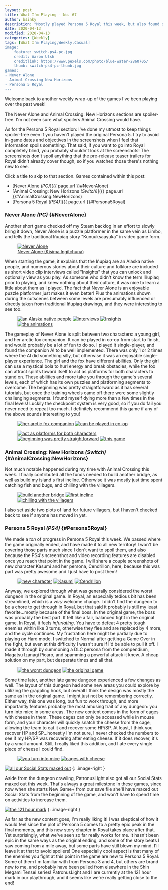 ```yaml
---
layout: post
title: What I'm Playing - No. 67
author: bsinky
description: "Mostly played Persona 5 Royal this week, but also found some time to play through Never Alone!"
date: 2020-04-13
modified: 2020-04-13
categories: [Weekly]
tags: [What I'm Playing,Weekly,Casual]
image:
    feature: switch-ps4-pc.jpg
    credit: Aaron Ulsh
    creditlink: https://www.pexels.com/photo/blue-water-2860705/
    thumb: switch-ps4-pc-thumb.jpg
games:
- Never Alone
- Animal Crossing New Horizons
- Persona 5 Royal
---
```


Welcome back to another weekly wrap-up of the games I've been playing over the
past week!

The Never Alone and Animal Crossing: New Horizons sections are spoiler-free. I'm
not even sure what spoilers Animal Crossing would have.

As for the Persona 5 Royal section: I've done my utmost to keep things
spoiler-free even if you haven't played the original Persona 5. I try to avoid
in-game dates and objectives in the screenshots when I feel that information
spoils something. That said, if you want to go into Royal completely blind, you
probably shouldn't look at the screenshots! The screenshots don't spoil anything
that the pre-release teaser trailers for Royal didn't already cover though, so
if you watched those there's nothing new to see.

Click a title to skip to that section. Games contained within this post:

 - [Never Alone *(PC)*]({{ page.url }}#NeverAlone)
 - [Animal Crossing: New Horizons *(Switch)*]({{ page.url }}#AnimalCrossing:NewHorizons)
 - [Persona 5 Royal *(PS4)*]({{ page.url }}#Persona5Royal)

<!--more-->

### Never Alone *(PC)*    {#NeverAlone}

Another short game checked off my Steam backlog in an effort to slowly bring it
down, Never Alone is a puzzle platformer in the same vein as Limbo, and tells
the traditional Iñupiaq story "Kunuuksaayuka" in video game form.

<figure class="half center">
    <a href="https://i.imgur.com/p2OJeR4.jpg"><img src="https://i.imgur.com/p2OJeR4m.jpg" alt="Never Alone"/>
        <figcaption>Never Alone (Kisima Ingitchuna)</figcaption>
    </a>
</figure>

When starting the game, it explains that the Iñupiaq are an Alaska native
people, and numerous stories about their culture and folklore are included as
short video clip interviews called "Insights" that you can unlock and optionally
view as you play. As someone who didn't know the term Iñupiaq prior to playing,
and knew nothing about their culture, it was nice to learn a little about them
as I played. The fact that Never Alone is an enjoyable puzzle platformer just
makes it even better! Plus the animations shown during the cutscenes between
some levels are presumably influenced or directly taken from traditional Iñupiaq
drawings, and they were interesting to see too.

<figure class="half">
    <a href="https://i.imgur.com/pgU0pff.jpg"><img src="https://i.imgur.com/pgU0pffm.jpg" alt="an Alaska native people"/></a>
    <a href="https://i.imgur.com/wel586s.jpg"><img src="https://i.imgur.com/wel586sm.jpg" alt="interviews"/></a>
    <a href="https://i.imgur.com/eOKBYDi.jpg"><img src="https://i.imgur.com/eOKBYDim.jpg" alt="Insights"/></a>
    <a href="https://i.imgur.com/zH8RbCf.jpg"><img src="https://i.imgur.com/zH8RbCfm.jpg" alt="the animations"/></a>
</figure>

The gameplay of Never Alone is split between two characters: a young girl, and
her arctic fox companion. It can be played in co-op from start to finish, and
would probably be a lot of fun to do so. I played it single-player, and found
the companion AI to be well implemented. There was only 1 or 2 times where the
AI did something silly, but otherwise it was an enjoyable single-player
experience. The girl and the fox have different abilities. Only the girl can use
a mystical bola to hurl energy and break obstacles, while the fox can attract
spirits toward itself to act as platforms for both characters to stand on. These
abilities and more take you through the game's several levels, each of which has
its own puzzles and platforming segments to overcome. The beginning was pretty
straightforward as it has several tutorials, but once the training wheels came
off there were some slightly challenging segments. I found myself dying more
than a few times in the final levels! Luckily the checkpoint system is very
good, so if you do fail you never need to repeat too much. I definitely
recommend this game if any of the above sounds interesting to you!

<figure class="half">
    <a href="https://i.imgur.com/OLbGBaL.jpg"><img src="https://i.imgur.com/OLbGBaLm.jpg" alt="her arctic fox companion"/></a>
    <a href="https://i.imgur.com/G5fFfT7.jpg"><img src="https://i.imgur.com/G5fFfT7m.jpg" alt="can be played in co-op"/></a>
</figure>
<figure class="third">
    <a href="https://i.imgur.com/FqNALc0.jpg"><img src="https://i.imgur.com/FqNALc0m.jpg" alt="act as platforms for both characters"/></a>
    <a href="https://i.imgur.com/dXAZEe3.jpg"><img src="https://i.imgur.com/dXAZEe3m.jpg" alt="beginning was pretty straightforward"/></a>
    <a href="https://i.imgur.com/l8Blb9x.jpg"><img src="https://i.imgur.com/l8Blb9xm.jpg" alt="this game"/></a>
</figure>

### Animal Crossing: New Horizons *(Switch)*    {#AnimalCrossing:NewHorizons}

Not much notable happened during my time with Animal Crossing this week. I
finally contributed all the funds needed to build another bridge, as well as
build my island's first incline. Otherwise it was mostly just time spent
catching fish and bugs, and chilling with the villagers.

<figure class="third">
    <a href="https://i.imgur.com/0fnC2Ej.jpg"><img src="https://i.imgur.com/0fnC2Ejm.jpg" alt="build another bridge"/></a>
    <a href="https://i.imgur.com/LipGNQk.jpg"><img src="https://i.imgur.com/LipGNQkm.jpg" alt="first incline"/></a>
    <a href="https://i.imgur.com/nryBHSq.jpg"><img src="https://i.imgur.com/nryBHSqm.jpg" alt="chilling with the villagers"/></a>
</figure>

I also set aside two plots of land for future villagers, but I haven't checked
back to see if anyone has moved in yet.

### Persona 5 Royal *(PS4)*    {#Persona5Royal}

We made a *ton* of progress in Persona 5 Royal this week. We passed where the
game originally ended, and have made it to all new territory! I won't be
covering those parts much since I don't want to spoil them, and also because the
PS4's screenshot and video recording features are disabled once you reach that
point in the game. I will share a couple screenshots of new character Kasumi and
her persona, Cendrillon, here, because this was part was pretty awesome and I
just have to post them!

<figure class="third">
    <a href="https://i.imgur.com/oJaHHuY.png"><img src="https://i.imgur.com/oJaHHuYm.png" alt="new character"/></a>
    <a href="https://i.imgur.com/CBfbEc4.png"><img src="https://i.imgur.com/CBfbEc4m.png" alt="Kasumi"/></a>
    <a href="https://i.imgur.com/HzPJfv4.png"><img src="https://i.imgur.com/HzPJfv4m.png" alt="Cendrillon"/></a>
</figure>

Anyway, we explored through what was generally considered the worst dungeon in
the original game. In Royal, an especially tedious bit has been streamlined,
which is a *very* welcome change. I didn't find the dungeon to be a chore to get
through in Royal, but that said it probably is still my least favorite...mostly
because of the final boss. In the original game, the boss was probably the best
part. It felt like a fair, balanced fight in the original game. In Royal, it
feels *infuriating*. You have to defeat 4 pretty tough enemies within like 3
turns, otherwise they flee and are replaced by 4 more, and the cycle continues.
My frustration here might be partially due to playing on Hard mode. I switched
to Normal after getting a Game Over in the fight, but even at this difficulty I
wasn't sure if I'd be able to pull it off. I made it through by summoning a DLC
persona from the compendium, Magatsu Izanagi Picaro, and spamming a powerful
attack it knew. A cheap solution on my part, but desperate times and all that.

<figure class="half">
    <a href="https://i.imgur.com/7PIjRvj.jpg"><img src="https://i.imgur.com/7PIjRvjm.jpg" alt="the worst dungeon"/></a>
    <a href="https://i.imgur.com/ZAzTswR.jpg"><img src="https://i.imgur.com/ZAzTswRm.jpg" alt="the original game"/></a>
</figure>

Some time later, another late game dungeon experienced a few changes as well.
The layout of this dungeon had some new areas you could explore by utilizing the
grappling hook, but overall I think the design was mostly the same as in the
original game. I might just not be remembering correctly. Either way, this one
was long, but fun to work through, and more importantly features probably the
most amusing trait of any dungeon: you turn into mice in some areas. The new
content comes in the form of cages with cheese in them. These cages can only be
accessed while in mouse form, and your character will quickly snatch the cheese
from the cage, allowing the team to eat it and recover some HP/SP. At least, I
think you recover HP and SP...honestly I'm not sure, I never checked the numbers
to see if my HP/SP was recovering after eating cheese. If it does recover, it's
by a small amount. Still, I really liked this addition, and I ate every single
piece of cheese I could find.

<figure class="half">
    <a href="https://i.imgur.com/Tpg5TBC.jpg"><img src="https://i.imgur.com/Tpg5TBCm.jpg" alt="you turn into mice"/></a>
    <a href="https://i.imgur.com/R3aRete.jpg"><img src="https://i.imgur.com/R3aRetem.jpg" alt="cages with cheese"/></a>
</figure>

[![all our Social Stats maxed out](https://i.imgur.com/69ucdsym.jpg)](https://i.imgur.com/69ucdsy.jpg)
{: .image-right }

Aside from the dungeon crawling, PatronusLight also got all our Social Stats
maxed out this week. That's always a great milestone in these games, since now
when she starts New Game+ from our save file she'll have maxed out Social Stats
from the beginning of the game, and won't have to spend time on activities to
increase them.

[![the 121 hour mark](https://i.imgur.com/8uFVymQm.jpg)](https://i.imgur.com/8uFVymQ.jpg)
{: .image-right }

As far as the new content goes, I'm really liking it! I was skeptical of how it
would feel since the plot of Persona 5 comes to a pretty epic peak in the final
moments, and this new story chapter in Royal takes place after that. Yet
surprisingly, what we've seen so far really works for me. It hasn't been epic in
the same ways as the original ending, and some of the story beats I saw coming
from a mile away, but some parts have still blown my mind. I'll leave it at that
to avoid spoilers! One especially cool aspect is that many of the enemies you
fight at this point in the game are new to Persona 5 Royal. Some of them I'm
familiar with from Persona 3 and 4, but others are brand new to me, and probably
have been pulled from elsewhere in the Shin Megami Tensei series! PatronusLight
and I are currently at the 121 hour mark in our playthrough, and it seems like
we're really getting close to the end!

